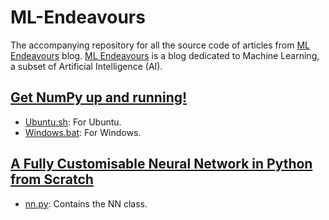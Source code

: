 # ML-Endeavours
The accompanying repository for all the source code of articles from [ML Endeavours](http://mlendeavours.wordpress.com) blog. [ML Endeavours](http://mlendeavours.wordpress.com) is a blog dedicated to Machine Learning, a subset of Artificial Intelligence (AI).

## [Get NumPy up and running!](https://github.com/IAmSuyogJadhav/ML-Endeavours/tree/master/Get%20NumPy%20up%20and%20running)
- [Ubuntu.sh](https://github.com/IAmSuyogJadhav/ML-Endeavours/tree/master/Get%20NumPy%20up%20and%20running/Ubuntu.sh): For Ubuntu.
- [Windows.bat](https://github.com/IAmSuyogJadhav/ML-Endeavours/tree/master/Get%20NumPy%20up%20and%20running/Windows.bat): For Windows.
## [A Fully Customisable Neural Network in Python from Scratch](https://github.com/IAmSuyogJadhav/ML-Endeavours/tree/master/A%20Fully%20Customisable%20Neural%20Network%20in%20Python%20from%20Scratch)
- [nn.py](https://github.com/IAmSuyogJadhav/ML-Endeavours/tree/master/A%20Fully%20Customisable%20Neural%20Network%20in%20Python%20from%20Scratch/nn.py): Contains the NN class.
